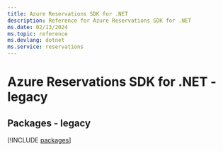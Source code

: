 ```yaml
---
title: Azure Reservations SDK for .NET
description: Reference for Azure Reservations SDK for .NET
ms.date: 02/13/2024
ms.topic: reference
ms.devlang: dotnet
ms.service: reservations
---
```

# Azure Reservations SDK for .NET - legacy
## Packages - legacy
[!INCLUDE [packages](reservations-index.md)]
